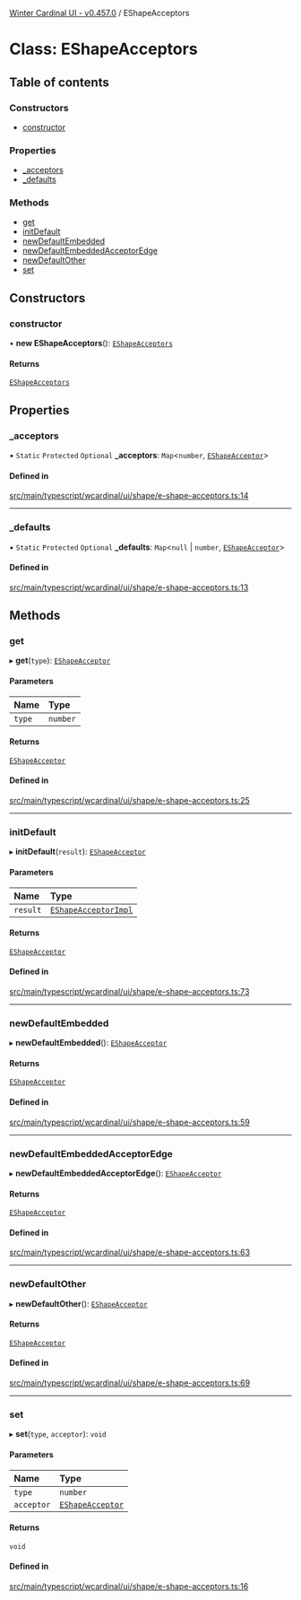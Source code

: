 [Winter Cardinal UI - v0.457.0](../index.md) / EShapeAcceptors

# Class: EShapeAcceptors

## Table of contents

### Constructors

- [constructor](EShapeAcceptors.md#constructor)

### Properties

- [\_acceptors](EShapeAcceptors.md#_acceptors)
- [\_defaults](EShapeAcceptors.md#_defaults)

### Methods

- [get](EShapeAcceptors.md#get)
- [initDefault](EShapeAcceptors.md#initdefault)
- [newDefaultEmbedded](EShapeAcceptors.md#newdefaultembedded)
- [newDefaultEmbeddedAcceptorEdge](EShapeAcceptors.md#newdefaultembeddedacceptoredge)
- [newDefaultOther](EShapeAcceptors.md#newdefaultother)
- [set](EShapeAcceptors.md#set)

## Constructors

### constructor

• **new EShapeAcceptors**(): [`EShapeAcceptors`](EShapeAcceptors.md)

#### Returns

[`EShapeAcceptors`](EShapeAcceptors.md)

## Properties

### \_acceptors

▪ `Static` `Protected` `Optional` **\_acceptors**: `Map`\<`number`, [`EShapeAcceptor`](../interfaces/EShapeAcceptor.md)\>

#### Defined in

[src/main/typescript/wcardinal/ui/shape/e-shape-acceptors.ts:14](https://github.com/winter-cardinal/winter-cardinal-ui/blob/v0.457.0/src/main/typescript/wcardinal/ui/shape/e-shape-acceptors.ts#L14)

___

### \_defaults

▪ `Static` `Protected` `Optional` **\_defaults**: `Map`\<``null`` \| `number`, [`EShapeAcceptor`](../interfaces/EShapeAcceptor.md)\>

#### Defined in

[src/main/typescript/wcardinal/ui/shape/e-shape-acceptors.ts:13](https://github.com/winter-cardinal/winter-cardinal-ui/blob/v0.457.0/src/main/typescript/wcardinal/ui/shape/e-shape-acceptors.ts#L13)

## Methods

### get

▸ **get**(`type`): [`EShapeAcceptor`](../interfaces/EShapeAcceptor.md)

#### Parameters

| Name | Type |
| :------ | :------ |
| `type` | `number` |

#### Returns

[`EShapeAcceptor`](../interfaces/EShapeAcceptor.md)

#### Defined in

[src/main/typescript/wcardinal/ui/shape/e-shape-acceptors.ts:25](https://github.com/winter-cardinal/winter-cardinal-ui/blob/v0.457.0/src/main/typescript/wcardinal/ui/shape/e-shape-acceptors.ts#L25)

___

### initDefault

▸ **initDefault**(`result`): [`EShapeAcceptor`](../interfaces/EShapeAcceptor.md)

#### Parameters

| Name | Type |
| :------ | :------ |
| `result` | [`EShapeAcceptorImpl`](EShapeAcceptorImpl.md) |

#### Returns

[`EShapeAcceptor`](../interfaces/EShapeAcceptor.md)

#### Defined in

[src/main/typescript/wcardinal/ui/shape/e-shape-acceptors.ts:73](https://github.com/winter-cardinal/winter-cardinal-ui/blob/v0.457.0/src/main/typescript/wcardinal/ui/shape/e-shape-acceptors.ts#L73)

___

### newDefaultEmbedded

▸ **newDefaultEmbedded**(): [`EShapeAcceptor`](../interfaces/EShapeAcceptor.md)

#### Returns

[`EShapeAcceptor`](../interfaces/EShapeAcceptor.md)

#### Defined in

[src/main/typescript/wcardinal/ui/shape/e-shape-acceptors.ts:59](https://github.com/winter-cardinal/winter-cardinal-ui/blob/v0.457.0/src/main/typescript/wcardinal/ui/shape/e-shape-acceptors.ts#L59)

___

### newDefaultEmbeddedAcceptorEdge

▸ **newDefaultEmbeddedAcceptorEdge**(): [`EShapeAcceptor`](../interfaces/EShapeAcceptor.md)

#### Returns

[`EShapeAcceptor`](../interfaces/EShapeAcceptor.md)

#### Defined in

[src/main/typescript/wcardinal/ui/shape/e-shape-acceptors.ts:63](https://github.com/winter-cardinal/winter-cardinal-ui/blob/v0.457.0/src/main/typescript/wcardinal/ui/shape/e-shape-acceptors.ts#L63)

___

### newDefaultOther

▸ **newDefaultOther**(): [`EShapeAcceptor`](../interfaces/EShapeAcceptor.md)

#### Returns

[`EShapeAcceptor`](../interfaces/EShapeAcceptor.md)

#### Defined in

[src/main/typescript/wcardinal/ui/shape/e-shape-acceptors.ts:69](https://github.com/winter-cardinal/winter-cardinal-ui/blob/v0.457.0/src/main/typescript/wcardinal/ui/shape/e-shape-acceptors.ts#L69)

___

### set

▸ **set**(`type`, `acceptor`): `void`

#### Parameters

| Name | Type |
| :------ | :------ |
| `type` | `number` |
| `acceptor` | [`EShapeAcceptor`](../interfaces/EShapeAcceptor.md) |

#### Returns

`void`

#### Defined in

[src/main/typescript/wcardinal/ui/shape/e-shape-acceptors.ts:16](https://github.com/winter-cardinal/winter-cardinal-ui/blob/v0.457.0/src/main/typescript/wcardinal/ui/shape/e-shape-acceptors.ts#L16)

